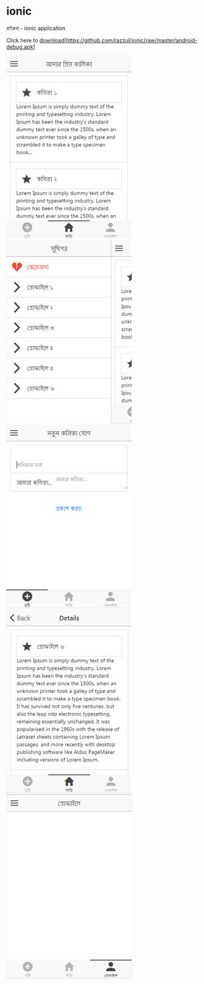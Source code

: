 # ionic
রাইকথা - ionic application 

Click here to [download](https://github.com/razzul/ionic/blob/master/btn/download.svg)[https://github.com/razzul/ionic/raw/master/android-debug.apk]

![alt tag](https://raw.githubusercontent.com/razzul/ionic/master/screenshot/1.png)
![alt tag](https://raw.githubusercontent.com/razzul/ionic/master/screenshot/2.png)
![alt tag](https://raw.githubusercontent.com/razzul/ionic/master/screenshot/3.png)
![alt tag](https://raw.githubusercontent.com/razzul/ionic/master/screenshot/4.png)
![alt tag](https://raw.githubusercontent.com/razzul/ionic/master/screenshot/5.png)

